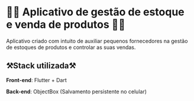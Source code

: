 # 📱📱 Aplicativo de gestão de estoque e venda de produtos 📱📱
Aplicativo criado com intuito de auxiliar pequenos fornecedores na gestão de estoques de produtos e controlar as suas vendas.

## ⚒️Stack utilizada⚒️

**Front-end**: Flutter + Dart

**Back-end**: ObjectBox (Salvamento persistente no celular)

